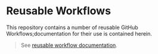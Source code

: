 # Reusable Workflows

This repository contains a number of reusable GitHub Workflows;documentation
for their use is contained herein.

> See [reusable workflow documentation](https://docs.github.com/en/actions/using-workflows/reusing-workflows).
